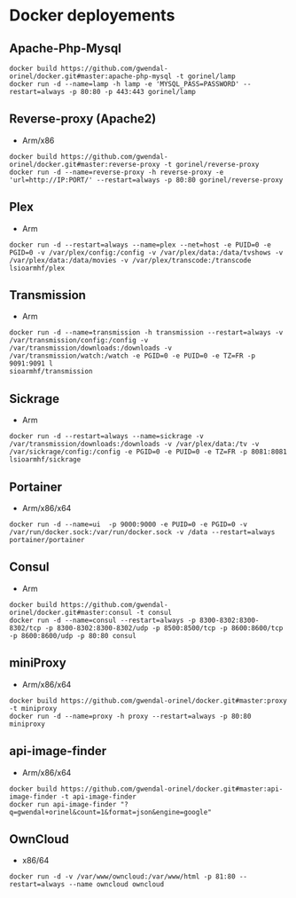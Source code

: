 # Docker deployements

## Apache-Php-Mysql
```
docker build https://github.com/gwendal-orinel/docker.git#master:apache-php-mysql -t gorinel/lamp
docker run -d --name=lamp -h lamp -e 'MYSQL_PASS=PASSWORD' --restart=always -p 80:80 -p 443:443 gorinel/lamp
```

## Reverse-proxy (Apache2)
- Arm/x86
```
docker build https://github.com/gwendal-orinel/docker.git#master:reverse-proxy -t gorinel/reverse-proxy
docker run -d --name=reverse-proxy -h reverse-proxy -e 'url=http://IP:PORT/' --restart=always -p 80:80 gorinel/reverse-proxy
```

## Plex
- Arm
```
docker run -d --restart=always --name=plex --net=host -e PUID=0 -e PGID=0 -v /var/plex/config:/config -v /var/plex/data:/data/tvshows -v /var/plex/data:/data/movies -v /var/plex/transcode:/transcode lsioarmhf/plex
```

## Transmission
- Arm
```
docker run -d --name=transmission -h transmission --restart=always -v /var/transmission/config:/config -v /var/transmission/downloads:/downloads -v /var/transmission/watch:/watch -e PGID=0 -e PUID=0 -e TZ=FR -p 9091:9091 l
sioarmhf/transmission
```

## Sickrage
- Arm
```
docker run -d --restart=always --name=sickrage -v /var/transmission/downloads:/downloads -v /var/plex/data:/tv -v /var/sickrage/config:/config -e PGID=0 -e PUID=0 -e TZ=FR -p 8081:8081 lsioarmhf/sickrage
```

## Portainer
- Arm/x86/x64
```
docker run -d --name=ui  -p 9000:9000 -e PUID=0 -e PGID=0 -v /var/run/docker.sock:/var/run/docker.sock -v /data --restart=always portainer/portainer
```

## Consul
- Arm
```
docker build https://github.com/gwendal-orinel/docker.git#master:consul -t consul
docker run -d --name=consul --restart=always -p 8300-8302:8300-8302/tcp -p 8300-8302:8300-8302/udp -p 8500:8500/tcp -p 8600:8600/tcp -p 8600:8600/udp -p 80:80 consul
```

## miniProxy
- Arm/x86/x64
```
docker build https://github.com/gwendal-orinel/docker.git#master:proxy -t miniproxy
docker run -d --name=proxy -h proxy --restart=always -p 80:80 miniproxy
```

## api-image-finder
- Arm/x86/x64
```
docker build https://github.com/gwendal-orinel/docker.git#master:api-image-finder -t api-image-finder
docker run api-image-finder "?q=gwendal+orinel&count=1&format=json&engine=google"
```

## OwnCloud
- x86/64
```
docker run -d -v /var/www/owncloud:/var/www/html -p 81:80 --restart=always --name owncloud owncloud
```
